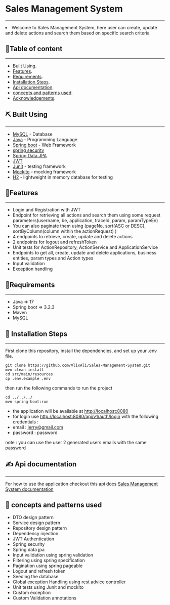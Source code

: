 # Sales Management System
<p align="center">
</p>

---
<li> Welcome to Sales Management System, here user can create, update and delete actions and search them based on specific search criteria</li>

##  📝Table of content

---
- [Built Using](#built).
- [Features](#features).
- [Requirements](#requirements).
- [Installation Steps](#installation).
- [Api documentation](#api).
- [concepts and patterns used](#concepts).
- [Acknowledgements](#acknowledgements).


## ⛏️ Built Using <a name = "built"></a>

---
- [MySQL](https://www.mysql.com/) - Database
- [Java](https://docs.oracle.com/en/java/) - Programming Language
- [Spring boot](https://spring.io/projects/spring-boot) - Web Framework
- [spring security](https://spring.io/projects/spring-security)
- [Spring Data JPA](https://spring.io/projects/spring-data-jpa)
- [JWT](https://jwt.io/)
- [Junit](https://junit.org/junit5/) - testing framework
- [Mockito](https://site.mockito.org/) - mocking framework
- [H2](https://www.h2database.com/html/main.html) - lightweight in memory database for testing

## 🧐Features <a name = "features"></a>

---
- Login and Registration with JWT
- Endpoint for retrieving all actions and search them using some request parameters(username, be, application, traceId, param, paramTypeEn)
- You can also paginate them using (pageNo, sort(ASC or DESC), sortByColumn(column within the actionRequest) )
- 4 endpoints to retrieve, create, update and delete actions
- 2 endpoints for logout and refreshToken
- Unit tests for ActionRepository, ActionService and ApplicationService
- Endpoints to get all, create, update and delete applications, business entities, param types and Action types
- Input validation 
- Exception handling

## 🔧Requirements <a name = "requirements"></a>

---
- Java => 17
- Spring boot => 3.2.3
- Maven
- MySQL

## 🚀 Installation Steps <a name = "installation"></a>

---
First clone this repository, install the dependencies, and set up your .env file.

````
git clone https://github.com/VlixAli/Sales-Management-System.git
mvn clean install
cd src/main/resources
cp .env.example .env
````

then run the following commands to run the project

````
cd ../../../
mvn spring-boot:run
````

- the application will be available at [http://localhost:8080](http://localhost:8080)
- for login use [http://localhost:8080/api/v1/auth/login](http://localhost:8080/api/v1/auth/login) with the following credentials : 
- email : jerry@gmail.com
- password : password

note : you can use the user 2 generated users emails with the same password


## ✍️ Api documentation <a name = "api"></a>

---
For how to use the application checkout this api docs [Sales Management System documentation](https://documenter.getpostman.com/view/23171948/2sA3Bt2VCk)


## 🎈 concepts and patterns used <a name = "concepts"></a>
- DTO design pattern
- Service design pattern
- Repository design pattern
- Dependency injection
- JWT Authentication
- Spring security
- Spring data jpa
- Input validation using spring validation
- Filtering using spring specification
- Pagination using spring pageable
- Logout and refresh token
- Seeding the database
- Global exception Handling using rest advice controller
- Unit tests using Junit and mockito
- Custom exception
- Custom Validation annotations
